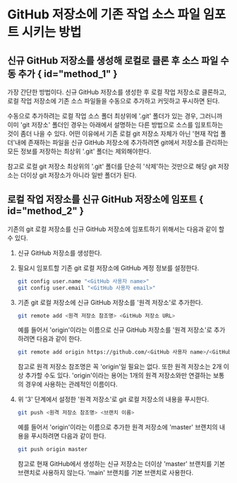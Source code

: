 # GitHub 저장소에 기존 작업 소스 파일 임포트 시키는 방법

## 신규 GitHub 저장소를 생성해 로컬로 클론 후 소스 파일 수동 추가 { id="method_1" }

가장 간단한 방법이다. 신규 GitHub 저장소를 생성한 후 로컬 작업 저장소로 클론하고,
로컬 작업 저장소에 기존 소스 파일들을 수동으로 추가하고 커밋하고 푸시하면 된다.

수동으로 추가하려는 로컬 작업 소스 폴더 최상위에 '.git' 폴더가 있는 경우, 그러니까 이미 'git 저장소' 폴더인 경우는 아래에서 설명하는 다른 방법으로 소스를
임포트하는 것이 좀더 나을 수 있다. 어떤 이유에서 기존 로컬 git 저장소 자체가 아닌 '현재 작업 폴더'내에 존재하는 파일을 신규 GitHub 저장소에 추가하려면
git에서 저장소를 관리하는 모든 정보를 저장하는 최상위 '.git' 폴더는 제외해야한다.

참고로 로컬 git 저장소 최상위의 '.git' 폴더를 단순히 '삭제'하는 것만으로 해당 git 저장소는 더이상 git 저장소가 아니라 일반 폴더가 된다.

## 로컬 작업 저장소를 신규 GitHub 저장소에 임포트 { id="method_2" }

기존의 git 로컬 저장소를 신규 GitHub 저장소에 임포트하기 위해서는 다음과 같이 할 수 있다.

1. 신규 GitHub 저장소를 생성한다.

2. 필요시 임포트할 기존 git 로컬 저장소에 GitHub 계정 정보를 설정한다.

   ```bash
   git config user.name "<GitHub 사용자 name>"
   git config user.email "<GitHub 사용자 email>"
   ```

3. 기존 git 로컬 저장소에 신규 GitHub 저장소를 '원격 저장소'로 추가한다.

   ```bash
   git remote add <원격 저장소 참조명> <GitHub 저장소 URL>
   ```
   
   예를 들어서 'origin'이라는 이름으로 신규 GitHub 저장소를 '원격 저장소'로 추가하려면 다음과 같이 한다.
    
   ```bash
   git remote add origin https://github.com/<GitHub 사용자 name>/<GitHub 저장소 이름>.git
   ```
   
   참고로 원격 저장소 참조명은 꼭 'origin'일 필요는 없다. 또한 원격 저장소는 2개 이상 추가할 수도 있다.
   'origin'이라는 용어는 1개의 원격 저장소와만 연결하는 보통의 경우에 사용하는 관례적인 이름이다.

4. 위 '3' 단계에서 설정한 '원격 저장소'로 git 로컬 저장소의 내용을 푸시한다.

   ```bash 
   git push <원격 저장소 참조명> <브랜치 이름>
   ```
   
   예를 들어서 'origin'이라는 이름으로 추가한 원격 저장소에 'master' 브랜치의 내용을 푸시하려면 다음과 같이 한다.
   
   ```bash
   git push origin master
   ```
   
   참고로 현재 GitHub에서 생성하는 신규 저장소는 더이상 'master' 브랜치를 기본 브랜치로 사용하지 않는다. 'main' 브랜치를 기본 브랜치로 사용한다.
